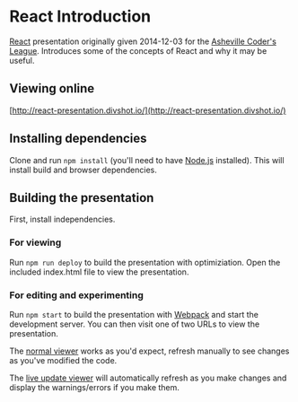 # React Introduction

[React](http://facebook.github.io/react/) presentation originally given 2014-12-03 for the [Asheville Coder's League](http://avlcoders.org/). Introduces some of the concepts of React and why it may be useful.

## Viewing online

[http://react-presentation.divshot.io/](http://react-presentation.divshot.io/)

## Installing dependencies

Clone and run `npm install` (you'll need to have [Node.js](https://nodejs.org/) installed). This will install build and browser dependencies.

## Building the presentation

First, install independencies.

### For viewing

Run `npm run deploy` to build the presentation with optimiziation. Open the included index.html file to view the presentation.

### For editing and experimenting

Run `npm start` to build the presentation with [Webpack](https://webpack.github.io/) and start the development server. You can then visit one of two URLs to view the presentation.

The [normal viewer](http://localhost:8080/built_assets_bundle) works as you'd expect, refresh manually to see changes as you've modified the code.

The [live update viewer](http://localhost:8080/webpack-dev-server/built_assets_bundle) will automatically refresh as you make changes and display the warnings/errors if you make them.
